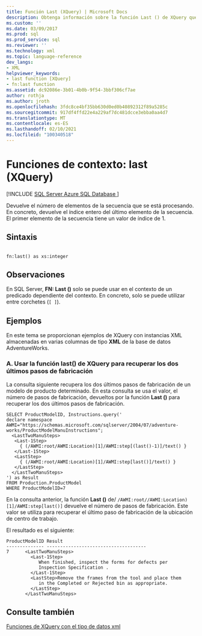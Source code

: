 ```yaml
---
title: Función Last (XQuery) | Microsoft Docs
description: Obtenga información sobre la función Last () de XQuery que devuelve el índice entero del último elemento de una secuencia.
ms.custom: ''
ms.date: 03/09/2017
ms.prod: sql
ms.prod_service: sql
ms.reviewer: ''
ms.technology: xml
ms.topic: language-reference
dev_langs:
- XML
helpviewer_keywords:
- last function [XQuery]
- fn:last function
ms.assetid: dc92086e-3b01-4b0b-9f54-3bbf306cf7ae
author: rothja
ms.author: jroth
ms.openlocfilehash: 3fdc8ce4bf35bb630d0ed0b40892312f89a5285c
ms.sourcegitcommit: 917df4ffd22e4a229af7dc481dcce3ebba0aa4d7
ms.translationtype: MT
ms.contentlocale: es-ES
ms.lasthandoff: 02/10/2021
ms.locfileid: "100340518"
---
```

# <a name="context-functions---last-xquery"></a>Funciones de contexto: last (XQuery)
[!INCLUDE [SQL Server Azure SQL Database ](../includes/applies-to-version/sqlserver.md)]

  Devuelve el número de elementos de la secuencia que se está procesando. En concreto, devuelve el índice entero del último elemento de la secuencia. El primer elemento de la secuencia tiene un valor de índice de 1.  
  
## <a name="syntax"></a>Sintaxis  
  
```  
  
fn:last() as xs:integer  
```  
  
## <a name="remarks"></a>Observaciones  
 En SQL Server, **FN: Last ()** solo se puede usar en el contexto de un predicado dependiente del contexto. En concreto, solo se puede utilizar entre corchetes (`[ ]`).  
  
## <a name="examples"></a>Ejemplos  
 En este tema se proporcionan ejemplos de XQuery con instancias XML almacenadas en varias columnas de tipo **XML** de la base de datos AdventureWorks.  
  
### <a name="a-using-the-last-xquery-function-to-retrieve-the-last-two-manufacturing-steps"></a>A. Usar la función last() de XQuery para recuperar los dos últimos pasos de fabricación  
 La consulta siguiente recupera los dos últimos pasos de fabricación de un modelo de producto determinado. En esta consulta se usa el valor, el número de pasos de fabricación, devueltos por la función **Last ()** para recuperar los dos últimos pasos de fabricación.  
  
```  
SELECT ProductModelID, Instructions.query('   
declare namespace AWMI="https://schemas.microsoft.com/sqlserver/2004/07/adventure-works/ProductModelManuInstructions";  
  <LastTwoManuSteps>  
   <Last-1Step>   
     { (/AWMI:root/AWMI:Location)[1]/AWMI:step[(last()-1)]/text() }  
   </Last-1Step>  
   <LastStep>   
     { (/AWMI:root/AWMI:Location)[1]/AWMI:step[last()]/text() }  
   </LastStep>  
  </LastTwoManuSteps>  
') as Result  
FROM Production.ProductModel  
WHERE ProductModelID=7  
```  
  
 En la consulta anterior, la función **Last ()** de/ `/AWMI:root//AWMI:Location)[1]/AWMI:step[last()]` devuelve el número de pasos de fabricación. Este valor se utiliza para recuperar el último paso de fabricación de la ubicación de centro de trabajo.  
  
 El resultado es el siguiente:  
  
```  
ProductModelID Result    
-------------- -------------------------------------  
7      <LastTwoManuSteps>  
         <Last-1Step>  
            When finished, inspect the forms for defects per   
            Inspection Specification .  
         </Last-1Step>  
         <LastStep>Remove the frames from the tool and place them   
            in the Completed or Rejected bin as appropriate.  
         </LastStep>  
       </LastTwoManuSteps>  
```  
  
## <a name="see-also"></a>Consulte también  
 [Funciones de XQuery con el tipo de datos xml](../xquery/xquery-functions-against-the-xml-data-type.md)  
  
  
